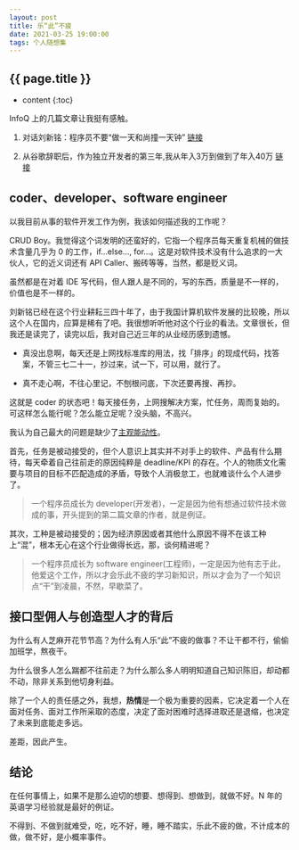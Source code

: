 ```yaml
---
layout: post
title: 乐“此”不疲
date: 2021-03-25 19:00:00
tags: 个人随想集
--- 
```


<h2>{{ page.title }}</h2>

* content
{:toc}

InfoQ 上的几篇文章让我挺有感触。

1. 对话刘新铭：程序员不要“做一天和尚撞一天钟” <a href="https://www.infoq.cn/article/2hkotjmgagfnfi1dfuf1" target="_blank">链接</a>

2. 从谷歌辞职后，作为独立开发者的第三年,我从年入3万到做到了年入40万 <a href="https://www.infoq.cn/article/VsUpve7MD5ZyEq4rVzCF" target="_blank">链接</a>

## coder、developer、software engineer

以我目前从事的软件开发工作为例，我该如何描述我的工作呢？

CRUD Boy。我觉得这个词发明的还蛮好的，它指一个程序员每天重复机械的做技术含量几乎为 0 的工作，if...else..., for...。这是对软件技术没有什么追求的一大伙人，它的近义词还有 API Caller、搬砖等等，当然，都是贬义词。

虽然都是在对着 IDE 写代码，但人跟人是不同的，写的东西，质量是不一样的，价值也是不一样的。

刘新铭已经在这个行业耕耘三四十年了，由于我国计算机软件发展的比较晚，所以这个人在国内，应算是稀有了吧。我很想听听他对这个行业的看法。文章很长，但我还是读完了，读完以后，我对自己近三年的从业经历感到遗憾。

- 真没出息啊，每天还是上网找标准库的用法，找「排序」的现成代码，找答案，不管三七二十一，抄过来，试一下，可以用，就行了。

- 真不走心啊，不往心里记，不刨根问底，下次还要再搜、再抄。

这就是 coder 的状态吧！每天接任务，上网搜解决方案，忙任务，周而复始的。可这样怎么能行呢？怎么能立足呢？没头脑，不高兴。

我认为自己最大的问题是缺少了<a href="https://baike.baidu.com/item/%E4%B8%BB%E8%A7%82%E8%83%BD%E5%8A%A8%E6%80%A7" target="_blank">主观能动性</a>。

首先，任务是被动接受的，但个人意识上其实并不对手上的软件、产品有什么期待，每天牵着自己往前走的原因纯粹是 deadline/KPI 的存在。个人的物质文化需要与项目的目标不匹配造成的矛盾，导致个人消极怠工，也就难谈什么个人进步了。

> 一个程序员成长为 developer(开发者)，一定是因为他有想通过软件技术做成的事，开头提到的第二篇文章的作者，就是例证。

其次，工种是被动接受的；因为经济原因或者其他什么原因不得不在该工种上“混”，根本无心在这个行业做得长远，那，谈何精进呢？

> 一个程序员成长为 software engineer(工程师)，一定是因为他有志于此，他爱这个工作，所以才会乐此不疲的学习新知识，所以才会为了一个知识点“干”到凌晨，不然，早歇菜了。

## 接口型佣人与创造型人才的背后

为什么有人芝麻开花节节高？为什么有人乐“此”不疲的做事？不让干都不行，偷偷加班学，熬夜干。

为什么很多人怎么踹都不往前走？为什么那么多人明明知道自己知识陈旧，却动都不动，除非关系到他切身利益。

除了一个人的责任感之外，我想，**热情**是一个极为重要的因素，它决定着一个人在面对任务、面对工作所采取的态度，决定了面对困难时选择进取还是退缩，也决定了未来到底能走多远。

差距，因此产生。

## 结论

在任何事情上，如果不是那么迫切的想要、想得到、想做到，就做不好。N 年的英语学习经验就是最好的例证。

不得到、不做到就难受，吃，吃不好，睡，睡不踏实，乐此不疲的做，不计成本的做，做不好，是小概率事件。